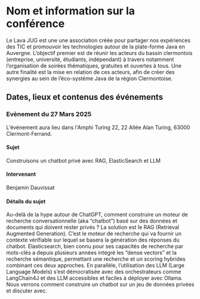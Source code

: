 # Nom et information sur la conférence
Le Lava JUG est une une association créée pour partager nos expériences des TIC et promouvoir les technologies autour de la plate-forme Java en Auvergne. 
L’objectif premier est de réunir les acteurs du bassin clermontois (entreprise, université, étudiants, indépendant) à travers notamment l’organisation de soirées thématiques, gratuites et ouvertes à tous. Une autre finalité est la mise en relation de ces acteurs, afin de créer des synergies au sein de l’éco-systéme Java de la région Clermontoise.

## Dates, lieux et contenus des événements

### Evènement du 27 Mars 2025
L'événement aura lieu dans l'Amphi Turing 22, 22 Allée Alan Turing, 63000 Clermont-Ferrand.

#### Sujet
Construisons un chatbot privé avec RAG, ElasticSearch et LLM

#### Intervenant 
Benjamin Dauvissat

#### Détails du sujet
Au-delà de la hype autour de ChatGPT, comment construire un moteur de recherche conversationnelle (aka “chatbot”) basé sur des données et documents qui doivent rester privés ? 
La solution est le RAG (Retrieval Augmented Generation). 
C’est le moteur de recherche qui va fournir un contexte vérifiable sur lequel se basera la génération des réponses du chatbot. 
Elasticsearch, bien connu pour ses capacités de recherche par mots-clés a depuis plusieurs années intégré les “dense vectors” et la recherche sémantique, permettant une recherche et un scoring hybrides combinant ces deux approches. 
En parallèle, l’utilisation des LLM (Large Language Models) s’est démocratisée avec des orchestrateurs comme LangChain4J et des LLM accessibles et faciles à déployer avec Ollama. 
Nous verrons comment construire un chatbot sur un jeu de données privées et discuter avec.